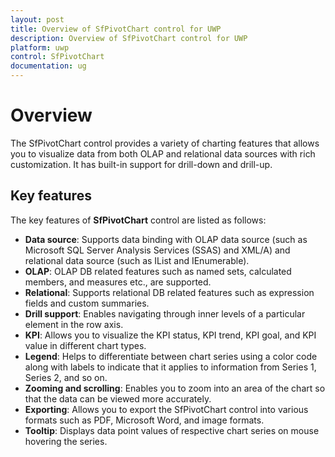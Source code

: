 ```yaml
---
layout: post
title: Overview of SfPivotChart control for UWP
description: Overview of SfPivotChart control for UWP
platform: uwp
control: SfPivotChart
documentation: ug
---
```


# Overview

The SfPivotChart control provides a variety of charting features that allows you to visualize data from both OLAP and relational data sources with rich customization. It has built-in support for drill-down and drill-up.

## Key features

The key features of **SfPivotChart** control are listed as follows:

* **Data source**: Supports data binding with OLAP data source (such as Microsoft SQL Server Analysis Services (SSAS) and XML/A) and relational data source (such as IList and IEnumerable).
* **OLAP**: OLAP DB related features such as named sets, calculated members, and measures etc., are supported.
* **Relational**: Supports relational DB related features such as expression fields and custom summaries.
* **Drill support**: Enables navigating through inner levels of a particular element in the row axis.
* **KPI**: Allows you to visualize the KPI status, KPI trend, KPI goal, and KPI value in different chart types.
* **Legend**: Helps to differentiate between chart series using a color code along with labels to indicate that it applies to information from Series 1, Series 2, and so on.
* **Zooming and scrolling**: Enables you to zoom into an area of the chart so that the data can be viewed more accurately.
* **Exporting**: Allows you to export the SfPivotChart control into various formats such as PDF, Microsoft Word, and image formats.
* **Tooltip**: Displays data point values of respective chart series on mouse hovering the series.